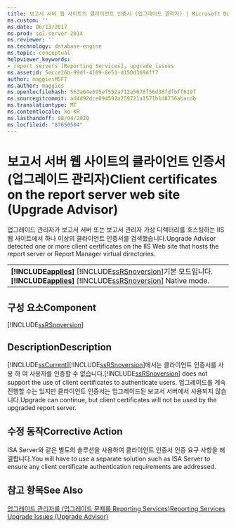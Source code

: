```yaml
---
title: 보고서 서버 웹 사이트의 클라이언트 인증서 (업그레이드 관리자) | Microsoft Docs
ms.custom: ''
ms.date: 06/13/2017
ms.prod: sql-server-2014
ms.reviewer: ''
ms.technology: database-engine
ms.topic: conceptual
helpviewer_keywords:
- report servers [Reporting Services], upgrade issues
ms.assetid: 5ecce26b-99df-4109-8e51-d150d369dff7
author: maggiesMSFT
ms.author: maggies
ms.openlocfilehash: 563a64e695ef552a712a5678f56d38fdfbff619f
ms.sourcegitcommit: ad4d92dce894592a259721a1571b1d8736abacdb
ms.translationtype: MT
ms.contentlocale: ko-KR
ms.lasthandoff: 08/04/2020
ms.locfileid: "87650504"
---
```

# <a name="client-certificates-on-the-report-server-web-site-upgrade-advisor"></a><span data-ttu-id="655a1-102">보고서 서버 웹 사이트의 클라이언트 인증서(업그레이드 관리자)</span><span class="sxs-lookup"><span data-stu-id="655a1-102">Client certificates on the report server web site (Upgrade Advisor)</span></span>
  <span data-ttu-id="655a1-103">업그레이드 관리자가 보고서 서버 또는 보고서 관리자 가상 디렉터리를 호스팅하는 IIS 웹 사이트에서 하나 이상의 클라이언트 인증서를 검색했습니다.</span><span class="sxs-lookup"><span data-stu-id="655a1-103">Upgrade Advisor detected one or more client certificates on the IIS Web site that hosts the report server or Report Manager virtual directories.</span></span>  
  
||  
|-|  
|<span data-ttu-id="655a1-104">**[!INCLUDE[applies](../../includes/applies-md.md)]**  [!INCLUDE[ssRSnoversion](../../includes/ssrsnoversion-md.md)]기본 모드입니다.</span><span class="sxs-lookup"><span data-stu-id="655a1-104">**[!INCLUDE[applies](../../includes/applies-md.md)]**  [!INCLUDE[ssRSnoversion](../../includes/ssrsnoversion-md.md)] Native mode.</span></span>|  
  
## <a name="component"></a><span data-ttu-id="655a1-105">구성 요소</span><span class="sxs-lookup"><span data-stu-id="655a1-105">Component</span></span>  
 [!INCLUDE[ssRSnoversion](../../includes/ssrsnoversion-md.md)]  
  
## <a name="description"></a><span data-ttu-id="655a1-106">Description</span><span class="sxs-lookup"><span data-stu-id="655a1-106">Description</span></span>  
 [!INCLUDE[ssCurrent](../../includes/sscurrent-md.md)]<span data-ttu-id="655a1-107">[!INCLUDE[ssRSnoversion](../../includes/ssrsnoversion-md.md)]에서는 클라이언트 인증서를 사용 하 여 사용자를 인증할 수 없습니다.</span><span class="sxs-lookup"><span data-stu-id="655a1-107">[!INCLUDE[ssRSnoversion](../../includes/ssrsnoversion-md.md)] does not support the use of client certificates to authenticate users.</span></span> <span data-ttu-id="655a1-108">업그레이드를 계속 진행할 수는 있지만 클라이언트 인증서는 업그레이드된 보고서 서버에서 사용되지 않습니다.</span><span class="sxs-lookup"><span data-stu-id="655a1-108">Upgrade can continue, but client certificates will not be used by the upgraded report server.</span></span>  
  
## <a name="corrective-action"></a><span data-ttu-id="655a1-109">수정 동작</span><span class="sxs-lookup"><span data-stu-id="655a1-109">Corrective Action</span></span>  
 <span data-ttu-id="655a1-110">ISA Server와 같은 별도의 솔루션을 사용하여 클라이언트 인증서 인증 요구 사항을 해결합니다.</span><span class="sxs-lookup"><span data-stu-id="655a1-110">You will have to use a separate solution such as ISA Server to ensure any client certificate authentication requirements are addressed.</span></span>  
  
## <a name="see-also"></a><span data-ttu-id="655a1-111">참고 항목</span><span class="sxs-lookup"><span data-stu-id="655a1-111">See Also</span></span>  
 [<span data-ttu-id="655a1-112">업그레이드 관리자를 &#40;업그레이드 문제를 Reporting Services&#41;</span><span class="sxs-lookup"><span data-stu-id="655a1-112">Reporting Services Upgrade Issues &#40;Upgrade Advisor&#41;</span></span>](../../../2014/sql-server/install/reporting-services-upgrade-issues-upgrade-advisor.md)  
  
  
